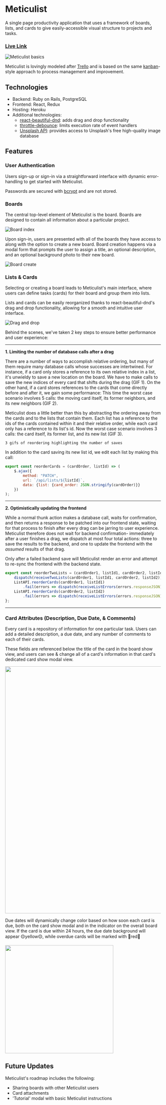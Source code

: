 # Meticulist

A single page productivity application that uses a framework of boards, lists, and cards to give easily-accessible visual structure to projects and tasks.

### [Live Link](https://meticulist.herokuapp.com/#/)

![Meticulist basics](https://meticulist-seeds.s3-us-west-1.amazonaws.com/Meticulist_basics_2.png)

Meticulist is lovingly modeled after [Trello](www.trello.com) and is based on the same [kanban](https://en.wikipedia.org/wiki/Kanban_(development))-style approach to process management and improvement.

## Technologies

* Backend: Ruby on Rails, PostgreSQL
* Frontend: React, Redux
* Hosting: Heroku
* Additional technologies:
  * [react-beautiful-dnd](https://github.com/atlassian/react-beautiful-dnd): adds drag and drop functionality
  * [throttle-debounce](https://www.npmjs.com/package/throttle-debounce): limits execution rate of event handlers
  * [Unsplash API](https://unsplash.com/developers): provides access to Unsplash's free high-quality image database

## Features
### User Authentication

Users sign-up or sign-in via a straightforward interface with dynamic error-handling to get started with Meticulist.

Passwords are secured with [bcrypt](https://rubygems.org/gems/bcrypt) and are not stored.

### Boards

The central top-level element of Meticulist is the board. Boards are designed to contain all information about a particular project.

![Board index](https://meticulist-seeds.s3-us-west-1.amazonaws.com/SiteAssets/Board+index.png)

Upon sign-in, users are presented with all of the boards they have access to along with the option to create a new board. Board creation happens via a modal form that prompts the user to assign a title, an optional description, and an optional background photo to their new board.

![Board create](https://meticulist-seeds.s3-us-west-1.amazonaws.com/SiteAssets/Board+create.png)

### Lists & Cards

Selecting or creating a board leads to Meticulist's main interface, where users can define tasks (cards) for their board and group them into lists.

Lists and cards can be easily reorganized thanks to react-beautiful-dnd's drag and drop functionality, allowing for a smooth and intuitive user interface.

![Drag and drop](https://meticulist-seeds.s3-us-west-1.amazonaws.com/SiteAssets/Kapture+2020-07-01+at+2.35.38.gif)

Behind the scenes, we've taken 2 key steps to ensure better performance and user experience:

***

**1. Limiting the number of database calls after a drag**

There are a number of ways to accomplish relative ordering, but many of them require many database calls whose successes are intertwined. For instance, if a card only stores a reference to its own relative index in a list, it's unwieldy to save a new location on the board. We have to make calls to save the new indices of every card that shifts during the drag (GIF 1). On the other hand, if a card stores references to the cards that come directly before and after it, we gain some performance: This time the worst case scenario involves 5 calls: the moving card itself, its former neighbors, and its new neighbors (GIF 2).

Meticulist does a little better than this by abstracting the ordering away from the cards and to the lists that contain them. Each list has a reference to the ids of the cards contained within it and their relative order, while each card only has a reference to its list's id. Now the worst case scenario involves 3 calls: the card itself, its former list, and its new list (GIF 3).

`3 gifs of reordering highlighting the number of saves`

In addition to the card saving its new list id, we edit each list by making this call:
```javascript
export const reorderCards = (cardOrder, listId) => (
    $.ajax({
        method: "PATCH",
        url: `/api/lists/${listId}`,
        data: {list: {card_order: JSON.stringify(cardOrder)}}
    })
);
```

***

**2. Optimistically updating the frontend**

While a normal thunk action makes a database call, waits for confirmation, and then returns a response to be patched into our frontend state, waiting for that process to finish after every drag can be jarring to user experience. Meticulist therefore does not wait for backend confirmation- immediately after a user finishes a drag, we dispatch at most four total actions: three to save the results to the backend, and one to update the frontend with the _assumed_ results of that drag.

Only after a failed backend save will Meticulist render an error and attempt to re-sync the frontend with the backend state.

```javascript
export const reorderTwoLists = (cardOrder1, listId1, cardOrder2, listId2) => (dispatch) => {
    dispatch(receiveTwoLists(cardOrder1, listId1, cardOrder2, listId2))
    ListAPI.reorderCards(cardOrder1, listId1)
        .fail(errors => dispatch(receiveListErrors(errors.responseJSON)))
    ListAPI.reorderCards(cardOrder2, listId2)
        .fail(errors => dispatch(receiveListErrors(errors.responseJSON)))
};
```

***

### Card Attributes (Description, Due Date, & Comments)

Every card is a repository of information for one particular task. Users can add a detailed description, a due date, and any number of comments to each of their cards.

These fields are referenced below the title of the card in the board show view, and users can see & change all of a card's information in that card's dedicated card show modal view.

<img src="https://meticulist-seeds.s3-us-west-1.amazonaws.com/SiteAssets/Card+show.png" width="800">

Due dates will dynamically change color based on how soon each card is due, both on the card show modal and in the indicator on the overall board view. If the card is due within 24 hours, the due date background will appear 🟡yellow🟡, while overdue cards will be marked with 🔴red🔴

<img src="https://meticulist-seeds.s3-us-west-1.amazonaws.com/SiteAssets/Due+dates.png" width="350">

## Future Updates

Meticulist's roadmap includes the following:
* Sharing boards with other Meticulist users
* Card attachments
* 'Tutorial' modal with basic Meticulist instructions
